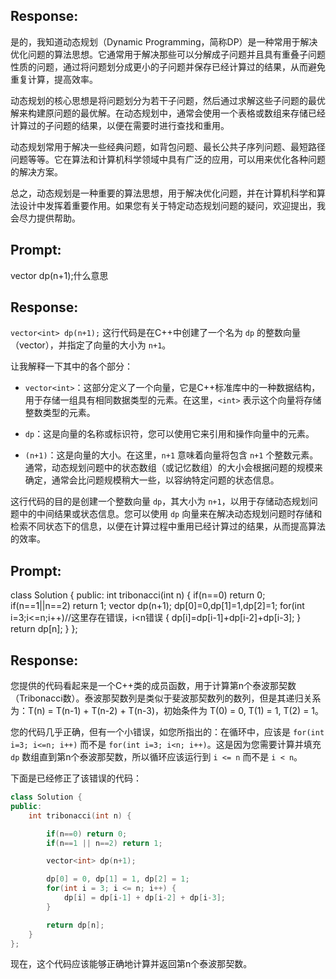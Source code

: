 ## Response:
是的，我知道动态规划（Dynamic Programming，简称DP）是一种常用于解决优化问题的算法思想。它通常用于解决那些可以分解成子问题并且具有重叠子问题性质的问题，通过将问题划分成更小的子问题并保存已经计算过的结果，从而避免重复计算，提高效率。

动态规划的核心思想是将问题划分为若干子问题，然后通过求解这些子问题的最优解来构建原问题的最优解。在动态规划中，通常会使用一个表格或数组来存储已经计算过的子问题的结果，以便在需要时进行查找和重用。

动态规划常用于解决一些经典问题，如背包问题、最长公共子序列问题、最短路径问题等等。它在算法和计算机科学领域中具有广泛的应用，可以用来优化各种问题的解决方案。

总之，动态规划是一种重要的算法思想，用于解决优化问题，并在计算机科学和算法设计中发挥着重要作用。如果您有关于特定动态规划问题的疑问，欢迎提出，我会尽力提供帮助。

## Prompt:
vector<int> dp(n+1);什么意思

## Response:
`vector<int> dp(n+1);` 这行代码是在C++中创建了一个名为 `dp` 的整数向量（vector），并指定了向量的大小为 `n+1`。

让我解释一下其中的各个部分：

* `vector<int>`：这部分定义了一个向量，它是C++标准库中的一种数据结构，用于存储一组具有相同数据类型的元素。在这里，`<int>` 表示这个向量将存储整数类型的元素。

* `dp`：这是向量的名称或标识符，您可以使用它来引用和操作向量中的元素。

* `(n+1)`：这是向量的大小。在这里，`n+1` 意味着向量将包含 `n+1` 个整数元素。通常，动态规划问题中的状态数组（或记忆数组）的大小会根据问题的规模来确定，通常会比问题规模稍大一些，以容纳特定问题的状态信息。

这行代码的目的是创建一个整数向量 `dp`，其大小为 `n+1`，以用于存储动态规划问题中的中间结果或状态信息。您可以使用 `dp` 向量来在解决动态规划问题时存储和检索不同状态下的信息，以便在计算过程中重用已经计算过的结果，从而提高算法的效率。

## Prompt:
class Solution { public: int tribonacci(int n) { if(n==0) return 0; if(n==1||n==2) return 1; vector<int> dp(n+1); dp\[0\]=0,dp\[1\]=1,dp\[2\]=1; for(int i=3;i<=n;i++)//这里存在错误，i<n错误 { dp\[i\]=dp\[i-1\]+dp\[i-2\]+dp\[i-3\]; } return dp\[n\]; } };

## Response:
您提供的代码看起来是一个C++类的成员函数，用于计算第n个泰波那契数（Tribonacci数）。泰波那契数列是类似于斐波那契数列的数列，但是其递归关系为：T(n) = T(n-1) + T(n-2) + T(n-3)，初始条件为 T(0) = 0, T(1) = 1, T(2) = 1。

您的代码几乎正确，但有一个小错误，如您所指出的：在循环中，应该是 `for(int i=3; i<=n; i++)` 而不是 `for(int i=3; i<n; i++)`。这是因为您需要计算并填充 `dp` 数组直到第n个泰波那契数，所以循环应该运行到 `i <= n` 而不是 `i < n`。

下面是已经修正了该错误的代码：

```cpp
class Solution {
public:
    int tribonacci(int n) {

        if(n==0) return 0;
        if(n==1 || n==2) return 1;

        vector<int> dp(n+1);

        dp[0] = 0, dp[1] = 1, dp[2] = 1;
        for(int i = 3; i <= n; i++) {
            dp[i] = dp[i-1] + dp[i-2] + dp[i-3];
        }

        return dp[n];
    }
};
```

现在，这个代码应该能够正确地计算并返回第n个泰波那契数。

